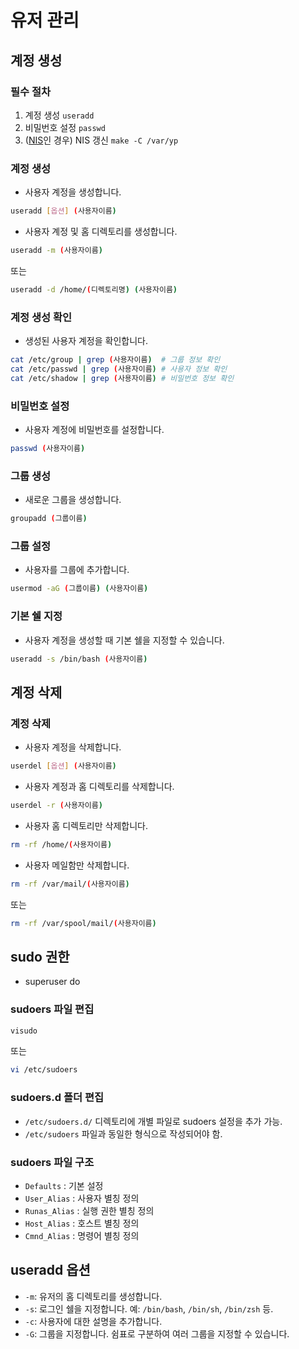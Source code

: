 # 유저 관리
## 계정 생성
### 필수 절차
1. 계정 생성 `useradd`
2. 비밀번호 설정 `passwd`
3. ([NIS](../04.remote/protocol/NIS.md)인 경우) NIS 갱신 `make -C /var/yp`
### 계정 생성
* 사용자 계정을 생성합니다.
```bash
useradd [옵션] (사용자이름)
```
* 사용자 계정 및 홈 디렉토리를 생성합니다.
```bash
useradd -m (사용자이름)
```
또는
```bash
useradd -d /home/(디렉토리명) (사용자이름)
```
### 계정 생성 확인
* 생성된 사용자 계정을 확인합니다.
```bash
cat /etc/group | grep (사용자이름)  # 그룹 정보 확인
cat /etc/passwd | grep (사용자이름) # 사용자 정보 확인
cat /etc/shadow | grep (사용자이름) # 비밀번호 정보 확인
```
### 비밀번호 설정
* 사용자 계정에 비밀번호를 설정합니다.
```bash
passwd (사용자이름)
```
### 그룹 생성
* 새로운 그룹을 생성합니다.
```bash
groupadd (그룹이름)
```
### 그룹 설정
* 사용자를 그룹에 추가합니다.
```bash
usermod -aG (그룹이름) (사용자이름)
```
### 기본 쉘 지정
* 사용자 계정을 생성할 때 기본 쉘을 지정할 수 있습니다.
```bash
useradd -s /bin/bash (사용자이름)
```
## 계정 삭제
### 계정 삭제
* 사용자 계정을 삭제합니다.
```bash
userdel [옵션] (사용자이름)
```
* 사용자 계정과 홈 디렉토리를 삭제합니다.
```bash
userdel -r (사용자이름)
```
* 사용자 홈 디렉토리만 삭제합니다.
```bash
rm -rf /home/(사용자이름)
```
* 사용자 메일함만 삭제합니다.
```bash
rm -rf /var/mail/(사용자이름)
```
또는
```bash
rm -rf /var/spool/mail/(사용자이름)
```
## sudo 권한
* superuser do
### sudoers 파일 편집
```bash
visudo
```
또는
```bash
vi /etc/sudoers
```
### sudoers.d 폴더 편집
* `/etc/sudoers.d/` 디렉토리에 개별 파일로 sudoers 설정을 추가 가능.
* `/etc/sudoers` 파일과 동일한 형식으로 작성되어야 함.
### sudoers 파일 구조
* `Defaults` : 기본 설정
* `User_Alias` : 사용자 별칭 정의
* `Runas_Alias` : 실행 권한 별칭 정의
* `Host_Alias` : 호스트 별칭 정의
* `Cmnd_Alias` : 명령어 별칭 정의
## useradd 옵션
* `-m`: 유저의 홈 디렉토리를 생성합니다.
* `-s`: 로그인 쉘을 지정합니다. 예: `/bin/bash`, `/bin/sh`, `/bin/zsh` 등.
* `-c`: 사용자에 대한 설명을 추가합니다.
* `-G`: 그룹을 지정합니다. 쉼표로 구분하여 여러 그룹을 지정할 수 있습니다.